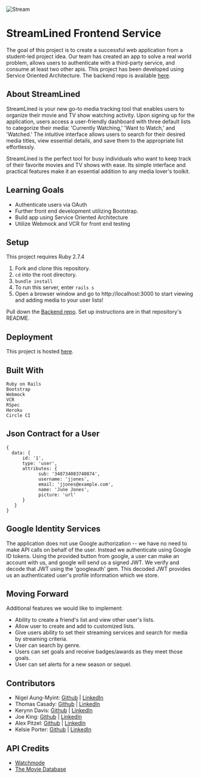 ![Stream](https://user-images.githubusercontent.com/111480866/221071732-a158eadf-22ac-4b41-9418-171ef6b6c654.png)

# StreamLined Frontend Service
The goal of this project is to create a successful web application from a student-led project idea. Our team has created an app to solve a real world problem, allows users to authenticate with a third-party service, and consume at least two other apis. This project has been developed using Service Oriented Architecture. The backend repo is available [here](https://github.com/Streamlined-Turing/streamlined_be).

## About StreamLined
StreamLined is your new go-to media tracking tool that enables users to organize their movie and TV show watching activity. Upon signing up for the application, users access a user-friendly dashboard with three default lists to categorize their media: 'Currently Watching,' 'Want to Watch,' and 'Watched.' The intuitive interface allows users to search for their desired media titles, view essential details, and save them to the appropriate list effortlessly. 

StreamLined is the perfect tool for busy individuals who want to keep track of their favorite movies and TV shows with ease. Its simple interface and practical features make it an essential addition to any media lover's toolkit.

## Learning Goals
* Authenticate users via OAuth
* Further front end development utilizing Bootstrap.
* Build app using Service Oriented Architecture
* Utilize Webmock and VCR for front end testing

## Setup
This project requires Ruby 2.7.4 

1. Fork and clone this repository.
2. `cd` into the root directory.
3. `bundle install`
4. To run this server, enter `rails s`
5. Open a browser window and go to http://localhost:3000 to start viewing and adding media to your user lists!

Pull down the [Backend repo](https://github.com/Streamlined-Turing/streamlined_be). Set up instructions are in that repository's README.

## Deployment

This project is hosted [here](https://evening-spire-52687.herokuapp.com/).

## Built With
```
Ruby on Rails
Bootstrap
Webmock
VCR
RSpec
Heroku
Circle CI
```

## Json Contract for a User
```
{
  data: {
      id: '1',
      type: 'user',
      attributes: {
            sub: '348734083740874',
            username: 'jjones',
            email: 'jjones@example.com',
            name: 'June Jones',
            picture: 'url'
      }
   }
}   
```
## Google Identity Services

The application does not use Google authorization -- we have no need to make API calls on behalf of the user. Instead we authenticate using Google ID tokens. Using the provided button from google, a user can make an account with us, and google will send us a signed JWT. We verify and decode that JWT using the 'googleauth' gem. This decoded JWT provides us an authenticated user's profile information which we store.

## Moving Forward
Additional features we would like to implement: 
* Ability to create a friend's list and view other user's lists.
* Allow user to create and add to customized lists.
* Give users ability to set their streaming services and search for media by streaming criteria.
* User can search by genre.
* Users can set goals and receive badges/awards as they meet those goals.
* User can set alerts for a new season or sequel.

## Contributors 

* Nigel Aung-Myint: [Github](https://github.com/Pocketzs) | [LinkedIn](https://www.linkedin.com/in/nigel-aung-myint-719254254/)
* Thomas Casady: [Github](https://github.com/Tscasady) | [LinkedIn](https://www.linkedin.com/in/thomas-casady-00b71a255/)
* Kerynn Davis: [Github](https://github.com/Kerynn) | [LinkedIn](https://www.linkedin.com/in/kerynn-davis/)
* Joe King: [Github](https://github.com/this-is-joeking) | [LinkedIn](https://www.linkedin.com/in/king-joseph/)
* Alex Pitzel: [Github](https://github.com/pitzelalex) | [LinkedIn](https://www.linkedin.com/in/alex-pitzel-231619235/)
* Kelsie Porter: [Github](https://github.com/KelsiePorter) | [LinkedIn](https://www.linkedin.com/in/kelsie-porter/)

## API Credits 
* [Watchmode](https://api.watchmode.com/)
* [The Movie Database](https://developers.themoviedb.org/3/getting-started/introduction)
